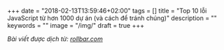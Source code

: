 +++
date = "2018-02-13T13:59:46+02:00"
tags = []
title = "Top 10 lỗi JavaScript từ hơn 1000 dự án (và cách để tránh chúng)"
description = ""
keywords = ""
image = "/img/"
draft = true
+++

*Bài viết được dịch từ: [rollbar.com](https://rollbar.com/blog/top-10-javascript-errors/)*

